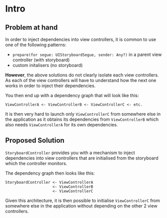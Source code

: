# Intro

## Problem at hand

In order to inject dependencies into view controllers, it is common to use one of the following patterns:

* `prepare(for segue: UIStoryboardSegue, sender: Any?)` in a parent view controller (with storyboard)
* custom initalisers (no storyboard)

**However**, the above solutions do not clearly isolate each view controllers. As each of the view controllers
will have to understand how the next one works in order to inject their dependencies.

You then end up with a dependency graph that will look like this:

    ViewControllerA <- ViewControllerB <- ViewControllerC <- etc.

It is then very hard to launch only `ViewControllerC` from somewhere else in the application
as it obtains its dependencies from `ViewControllerB` which also needs `ViewControllerA` for its own dependencies.

## Proposed Solution

`StoryboardController` provides you with a mechanism to inject dependencies into view controllers that are initialised
from the storyboard which the controller monitors.

The dependency graph then looks like this:

    StoryboardController <- ViewControllerA
                         <- ViewControllerB
                         <- ViewControllerC

Given this architecture, it is then possible to initialise `ViewControllerC` from somewhere else in the application
without depending on the other 2 view controllers.
